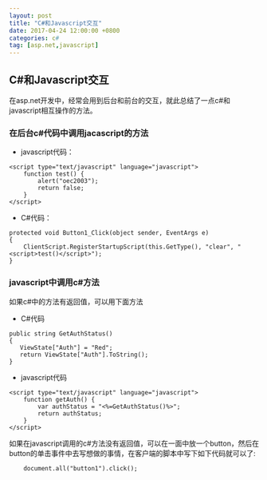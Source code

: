 ```yaml
---
layout: post
title: "C#和Javascript交互"
date: 2017-04-24 12:00:00 +0800 
categories: c#
tag: [asp.net,javascript]
---   
```


## C#和Javascript交互
在asp.net开发中，经常会用到后台和前台的交互，就此总结了一点c#和javascript相互操作的方法。

### 在后台c#代码中调用jacascript的方法

- javascript代码：

```
<script type="text/javascript" language="javascript">
    function test() {
        alert("oec2003");
        return false;
    }
</script>
```

- C#代码：

```
protected void Button1_Click(object sender, EventArgs e)
{
    ClientScript.RegisterStartupScript(this.GetType(), "clear", "<script>test()</script>");
}
```

### javascript中调用c#方法

如果c#中的方法有返回值，可以用下面方法

- C#代码

```
public string GetAuthStatus()
{
   ViewState["Auth"] = "Red";
   return ViewState["Auth"].ToString();
}
```

- javascript代码

```
<script type="text/javascript" language="javascript">
    function getAuth() {
        var authStatus = "<%=GetAuthStatus()%>";
        return authStatus;
    }
</script>
```

如果在javascript调用的c#方法没有返回值，可以在一面中放一个button，然后在button的单击事件中去写想做的事情，在客户端的脚本中写下如下代码就可以了:

```
    document.all("button1").click();
```
